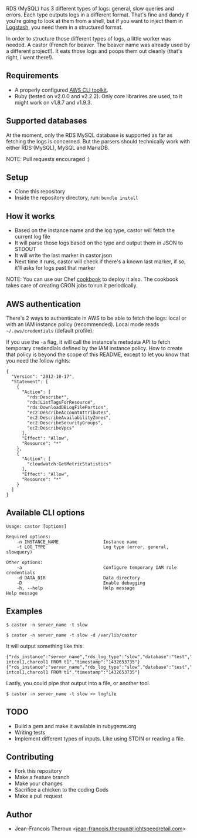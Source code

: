 RDS (MySQL) has 3 different types of logs: general, slow queries and errors. Each type outputs logs in a different format. That's fine and dandy if you're going to look at them from a shell, but if you want to inject them in [Logstash](https://www.elastic.co/products/logstash), you need them in a structured format.

In order to structure those different types of logs, a little worker was needed. A castor (French for beaver. The beaver name was already used by a different project!). It eats those logs and poops them out cleanly (that's right, i went there!).

## Requirements

+ A properly configured [AWS CLI toolkit](https://aws.amazon.com/cli/).
+ Ruby (tested on v2.0.0 and v2.2.2). Only core librarires are used, to it might work on v1.8.7 and v1.9.3.

## Supported databases

At the moment, only the RDS MySQL database is supported as far as fetching the logs is concerned. But the parsers should technically work with either RDS (MySQL), MySQL and MariaDB.

NOTE: Pull requests encouraged :)

## Setup

+ Clone this repository
+ Inside the repository directory, run: ```bundle install```

## How it works

+ Based on the instance name and the log type, castor will fetch the current log file
+ It will parse those logs based on the type and output them in JSON to STDOUT
+ It will write the last marker in castor.json
+ Next time it runs, castor will check if there's a known last marker, if so, it'll asks for logs past that marker
 
NOTE: You can use our Chef [cookbook](https://github.com/lightspeedretail/chef-castor) to deploy it also. The cookbook takes care of creating CRON jobs to run it periodically.

## AWS authentication

There's 2 ways to authenticate in AWS to be able to fetch the logs: local or with an IAM instance policy (recommended). Local mode reads ```~/.aws/credentials``` (default profile).

If you use the ```-a``` flag, it will call the instance's metadata API to fetch temporary credendials defined by the IAM instance policy. How to create that policy is beyond the scope of this README, except to let you know that you need the follow rights:

~~~ text
{
  "Version": "2012-10-17",
  "Statement": [
    {
      "Action": [
        "rds:Describe*",
        "rds:ListTagsForResource",
        "rds:DownloadDBLogFilePortion",
        "ec2:DescribeAccountAttributes",
        "ec2:DescribeAvailabilityZones",
        "ec2:DescribeSecurityGroups",
        "ec2:DescribeVpcs"
      ],
      "Effect": "Allow",
      "Resource": "*"
    },
    {
      "Action": [
        "cloudwatch:GetMetricStatistics"
      ],
      "Effect": "Allow",
      "Resource": "*"
    }
  ]
}
~~~

## Available CLI options

~~~ text
Usage: castor [options]

Required options:
    -n INSTANCE_NAME                 Instance name
    -t LOG_TYPE                      Log type (error, general, slowquery)

Other options:
    -a                               Configure temporary IAM role credentials
    -d DATA_DIR                      Data directory
    -D                               Enable debugging
    -h, --help                       Help message                   Help message
~~~

## Examples

~~~ text
$ castor -n server_name -t slow
~~~

~~~ text
$ castor -n server_name -t slow -d /var/lib/castor
~~~

It will output something like this:

~~~ text
{"rds_instance":"server_name","rds_log_type":"slow","database":"test","connection_id":"13000","who":"dba[dba]@[10.148.3.39]","query_time":"0.000418","lock_time":"0.000067","rows_sent":"151","rows_examined":"151","query":"SELECT intcol1,charcol1 FROM t1","timestamp":"1432653735"}
{"rds_instance":"server_name","rds_log_type":"slow","database":"test","connection_id":"12997","who":"dba[dba]@[10.148.3.39]","query_time":"0.000325","lock_time":"0.000052","rows_sent":"151","rows_examined":"151","query":"SELECT intcol1,charcol1 FROM t1","timestamp":"1432653735"}
~~~

Lastly, you could pipe that output into a file, or another tool.

~~~ text
$ castor -n server_name -t slow >> logfile
~~~

## TODO

+ Build a gem and make it available in rubygems.org
+ Writing tests
+ Implement different types of inputs. Like using STDIN or reading a file.

## Contributing

+ Fork this repository
+ Make a feature branch
+ Make your changes
+ Sacrifice a chicken to the coding Gods
+ Make a pull request

## Author

+ Jean-Francois Theroux \<jean-francois.theroux@lightspeedretail.com\>
